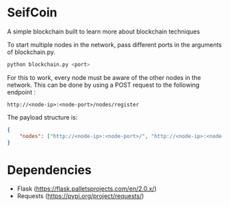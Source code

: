 # SeifCoin

A simple blockchain built to learn more about blockchain techniques 

To start multiple nodes in the network, pass different ports in the arguments of blockchain.py.
```python
python blockchain.py <port> 
```

For this to work, every node must be aware of the other nodes in the network. This can be done by using a POST request to the following endpoint : 
``` url 
http://<node-ip>:<node-port>/nodes/register
```

The payload structure is: 
``` json
{
    "nodes": ["http://<node-ip>:<node-port>/", "http://<node-ip>:<node-port>/"]
}
```

# Dependencies
- Flask (https://flask.palletsprojects.com/en/2.0.x/)
- Requests (https://pypi.org/project/requests/)
